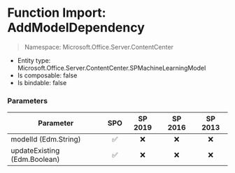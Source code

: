 # Function Import: AddModelDependency

> Namespace: Microsoft.Office.Server.ContentCenter

- Entity type: Microsoft.Office.Server.ContentCenter.SPMachineLearningModel
- Is composable: false
- Is bindable: false

### Parameters

Parameter | SPO | SP 2019 | SP 2016 | SP 2013
----------|:---:|:-------:|:-------:|:-------:
modelId (Edm.String) | ✅ | ❌ | ❌ | ❌
updateExisting (Edm.Boolean) | ✅ | ❌ | ❌ | ❌